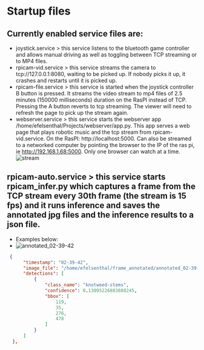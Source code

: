# Startup files
## Currently enabled service files are: 
  - joystick.service > this service listens to the bluetooth game controller and allows manual driving as well as toggling between TCP streaming or to MP4 files.
  - rpicam-vid.service > this service streams the camera to tcp://127.0.0.1:8080, waiting to be picked up.  If nobody picks it up, it crashes and restarts until it is picked up.
  - rpicam-file.service > this service is started when the joystick controller B button is pressed.  It streams the video stream to mp4 files of 2.5 minutes (150000 milliseconds) duration on the RasPI instead of TCP.  Pressing the A button reverts to tcp streaming.  The viewer will need to refresh the page to pick up the stream again.
  - webserver.service > this service starts the webserver app /home/efelsenthal/Projects/webserver/app.py.  This app serves a web page that plays robotic music and the tcp stream from rpicam-vid.service. On the RasPI: http://localhost:5000.  Can also be streamed to a networked computer by pointing the browser to the IP of the ras pi, ie http://192.168.1.68:5000.  Only one browser can watch at a time.  
  ![stream](https://github.com/user-attachments/assets/47d52f83-f353-487d-9944-b4990953498c)
## rpicam-auto.service > this service starts rpicam_infer.py which captures a frame from the TCP stream every 30th frame (the stream is 15 fps) and it runs inference and saves the annotated jpg files and the inference results to a json file.
  - Examples below:
  - ![annotated_02-39-42](https://github.com/user-attachments/assets/e5b95ab1-7a3a-48e0-aa65-988d83eab7e9)
  ```json
   {
        "timestamp": "02-39-42",
        "image_file": "/home/efelsenthal/frame_annotated/annotated_02-39-42.jpg",
        "detections": [
            {
                "class_name": "knotweed-stems",
                "confidence": 0.13095226883888245,
                "bbox": [
                    119,
                    35,
                    276,
                    478
                ]
            }
        ]
    },
```
